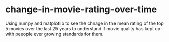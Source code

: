 # change-in-movie-rating-over-time
Using numpy and matplotlib to see the chnage in the mean rating of the top 5 movies over the last 25 years to understand 
if movie quality has kept up with peeople ever growing standards for them.

